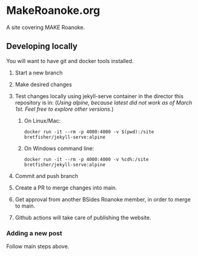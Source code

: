# MakeRoanoke.org

A site covering MAKE Roanoke.

## Developing locally

You will want to have git and docker tools installed.

1. Start a new branch
2. Make desired changes
3. Test changes locally using jekyll-serve container in the director this
   repository is in: (*Using alpine, because latest did not work as of March
   1st.  Feel free to explore other versions.*)

   1. On Linux/Mac:

          docker run -it --rm -p 4000:4000 -v $(pwd):/site bretfisher/jekyll-serve:alpine

   2. On Windows command line:

          docker run -it --rm -p 4000:4000 -v %cd%:/site bretfisher/jekyll-serve:alpine

4. Commit and push branch
5. Create a PR to merge changes into main.
6. Get approval from another BSides Roanoke member, in order to merge to main.
7. Github actions will take care of publishing the website.

### Adding a new post

Follow main steps above.
